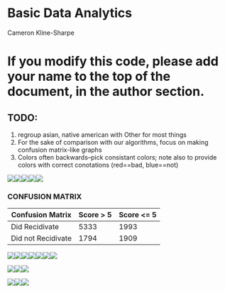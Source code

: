 Basic Data Analytics
================
Cameron Kline-Sharpe

# If you modify this code, please add your name to the top of the document, in the author section.

## TODO:

1.  regroup asian, native american with Other for most things
2.  For the sake of comparison with our algorithms, focus on making
    confusion matrix-like graphs
3.  Colors often backwards–pick consistant colors; note also to provide
    colors with correct conotations (red==bad, blue==not)

![](basicAnalytics_files/figure-gfm/compasError-1.png)<!-- -->![](basicAnalytics_files/figure-gfm/compasError-2.png)<!-- -->![](basicAnalytics_files/figure-gfm/compasError-3.png)<!-- -->![](basicAnalytics_files/figure-gfm/compasError-4.png)<!-- -->![](basicAnalytics_files/figure-gfm/compasError-5.png)<!-- -->

### CONFUSION MATRIX

| Confusion Matrix   | Score \> 5 | Score \<= 5 |
| ------------------ | ---------- | ----------- |
| Did Recidivate     | 5333       | 1993        |
| Did not Recidivate | 1794       | 1909        |

![](basicAnalytics_files/figure-gfm/race-1.png)<!-- -->![](basicAnalytics_files/figure-gfm/race-2.png)<!-- -->![](basicAnalytics_files/figure-gfm/race-3.png)<!-- -->![](basicAnalytics_files/figure-gfm/race-4.png)<!-- -->![](basicAnalytics_files/figure-gfm/race-5.png)<!-- -->![](basicAnalytics_files/figure-gfm/race-6.png)<!-- -->![](basicAnalytics_files/figure-gfm/race-7.png)<!-- -->

![](basicAnalytics_files/figure-gfm/age-1.png)<!-- -->![](basicAnalytics_files/figure-gfm/age-2.png)<!-- -->![](basicAnalytics_files/figure-gfm/age-3.png)<!-- -->

![](basicAnalytics_files/figure-gfm/DT-1.png)<!-- -->![](basicAnalytics_files/figure-gfm/DT-2.png)<!-- -->![](basicAnalytics_files/figure-gfm/DT-3.png)<!-- -->
